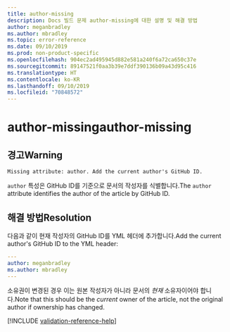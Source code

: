 ```yaml
---
title: author-missing
description: Docs 빌드 문제 author-missing에 대한 설명 및 해결 방법
author: meganbradley
ms.author: mbradley
ms.topic: error-reference
ms.date: 09/10/2019
ms.prod: non-product-specific
ms.openlocfilehash: 904ec2ad495945d882e581a240f6a72ca650c37e
ms.sourcegitcommit: 89147521f0aa3b39e7ddf390136b09a43d95c416
ms.translationtype: HT
ms.contentlocale: ko-KR
ms.lasthandoff: 09/10/2019
ms.locfileid: "70848572"
---
```

# <a name="author-missing"></a><span data-ttu-id="85e13-103">author-missing</span><span class="sxs-lookup"><span data-stu-id="85e13-103">author-missing</span></span>

## <a name="warning"></a><span data-ttu-id="85e13-104">경고</span><span class="sxs-lookup"><span data-stu-id="85e13-104">Warning</span></span>

`Missing attribute: author. Add the current author's GitHub ID.`

<span data-ttu-id="85e13-105">`author` 특성은 GitHub ID를 기준으로 문서의 작성자를 식별합니다.</span><span class="sxs-lookup"><span data-stu-id="85e13-105">The `author` attribute identifies the author of the article by GitHub ID.</span></span> 

## <a name="resolution"></a><span data-ttu-id="85e13-106">해결 방법</span><span class="sxs-lookup"><span data-stu-id="85e13-106">Resolution</span></span>

<span data-ttu-id="85e13-107">다음과 같이 현재 작성자의 GitHub ID를 YML 헤더에 추가합니다.</span><span class="sxs-lookup"><span data-stu-id="85e13-107">Add the current author's GitHub ID to the YML header:</span></span>

```yml
---
author: meganbradley
ms.author: mbradley
---
```

<span data-ttu-id="85e13-108">소유권이 변경된 경우 이는 원본 작성자가 아니라 문서의 *현재* 소유자이어야 합니다.</span><span class="sxs-lookup"><span data-stu-id="85e13-108">Note that this should be the *current* owner of the article, not the original author if ownership has changed.</span></span>

<!--make sure to add this file to your includes folder and verify the path-->
[!INCLUDE [validation-reference-help](includes/validation-reference-help.md)]
